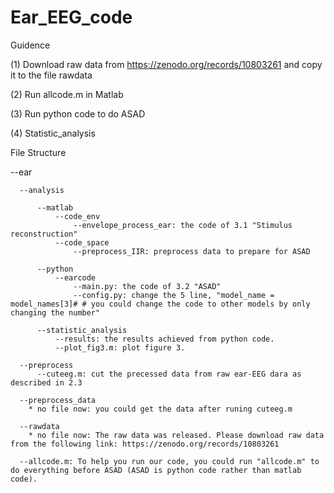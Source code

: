 # Ear_EEG_code
Guidence

(1) Download raw data from https://zenodo.org/records/10803261 and copy it to the file rawdata

(2) Run allcode.m in Matlab

(3) Run python code to do ASAD

(4) Statistic_analysis


File Structure

--ear
      
      --analysis
         
          --matlab
              --code_env
                  --envelope_process_ear: the code of 3.1 "Stimulus reconstruction"
              --code_space
                  --preprocess_IIR: preprocess data to prepare for ASAD
          
          --python
              --earcode
                  --main.py: the code of 3.2 "ASAD"
                  --config.py: change the 5 line, "model_name = model_names[3]# # you could change the code to other models by only changing the number"
          
          --statistic_analysis
              --results: the results achieved from python code.
              --plot_fig3.m: plot figure 3.
      
      --preprocess
          --cuteeg.m: cut the precessed data from raw ear-EEG dara as described in 2.3
      
      --preprocess_data
        * no file now: you could get the data after runing cuteeg.m
      
      --rawdata
        * no file now: The raw data was released. Please download raw data from the following link: https://zenodo.org/records/10803261
      
      --allcode.m: To help you run our code, you could run "allcode.m" to do everything before ASAD (ASAD is python code rather than matlab code).
